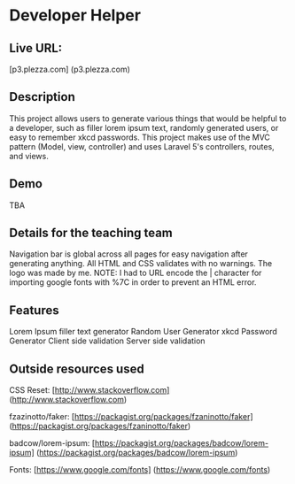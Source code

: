 # Developer Helper

## Live URL:

[p3.plezza.com] (p3.plezza.com)

## Description

This project allows users to generate various things that would be helpful to a developer, such as filler lorem ipsum text, randomly generated users, or easy to remember xkcd passwords. This project makes use of the MVC pattern (Model, view, controller) and uses Laravel 5's controllers, routes, and views.

## Demo

TBA

## Details for the teaching team

Navigation bar is global across all pages for easy navigation after generating anything.
All HTML and CSS validates with no warnings.
The logo was made by me.
NOTE: I had to URL encode the | character for importing google fonts with %7C in order to prevent an HTML error.

## Features

Lorem Ipsum filler text generator
Random User Generator
xkcd Password Generator
Client side validation
Server side validation

## Outside resources used

CSS Reset: [http://www.stackoverflow.com] (http://www.stackoverflow.com)

fzazinotto/faker: [https://packagist.org/packages/fzaninotto/faker] (https://packagist.org/packages/fzaninotto/faker)

badcow/lorem-ipsum: [https://packagist.org/packages/badcow/lorem-ipsum] (https://packagist.org/packages/badcow/lorem-ipsum)

Fonts: [https://www.google.com/fonts] (https://www.google.com/fonts)
